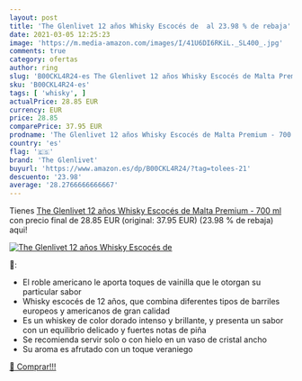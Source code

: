 ```yaml
---
layout: post
title: 'The Glenlivet 12 años Whisky Escocés de  al 23.98 % de rebaja'
date: 2021-03-05 12:25:23
image: 'https://m.media-amazon.com/images/I/41U6DI6RKiL._SL400_.jpg'
comments: true
category: ofertas
author: ring
slug: 'B00CKL4R24-es The Glenlivet 12 años Whisky Escocés de Malta Premium -...'
sku: 'B00CKL4R24-es'
tags: [ 'whisky', ]
actualPrice: 28.85 EUR
currency: EUR
price: 28.85
comparePrice: 37.95 EUR
prodname: 'The Glenlivet 12 años Whisky Escocés de Malta Premium - 700 ml'
country: 'es'
flag: '🇪🇸'
brand: 'The Glenlivet'
buyurl: 'https://www.amazon.es/dp/B00CKL4R24/?tag=tolees-21'
descuento: '23.98'
average: '28.2766666666667'
---
```


Tienes [The Glenlivet 12 años Whisky Escocés de Malta Premium - 700 ml](https://www.amazon.es/dp/B00CKL4R24/?tag=tolees-21) con precio final de  28.85 EUR (original: 37.95 EUR) (23.98 %  de rebaja) aqui!

[![The Glenlivet 12 años Whisky Escocés de ](https://m.media-amazon.com/images/I/41U6DI6RKiL._SL400_.jpg)](https://www.amazon.es/dp/B00CKL4R24/?tag=tolees-21)

🔎:

- El roble americano le aporta toques de vainilla que le otorgan su particular sabor
- Whisky escocés de 12 años, que combina diferentes tipos de barriles europeos y americanos de gran calidad
- Es un whiskey de color dorado intenso y brillante, y presenta un sabor con un equilibrio delicado y fuertes notas de piña
- Se recomienda servir solo o con hielo en un vaso de cristal ancho
- Su aroma es afrutado con un toque veraniego

[🛒 Comprar!!!](https://www.amazon.es/dp/B00CKL4R24/?tag=tolees-21)
